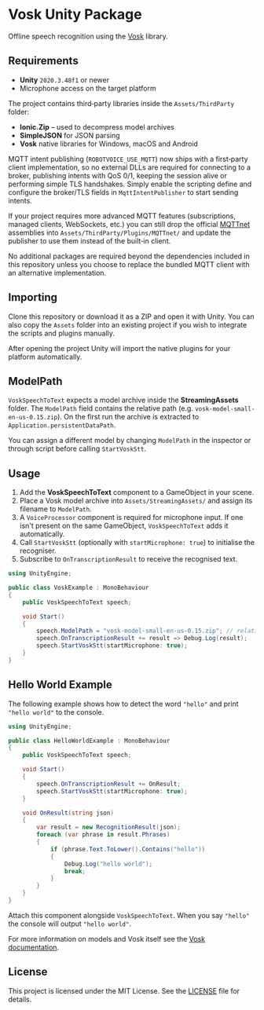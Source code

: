 # Vosk Unity Package

Offline speech recognition using the [Vosk](https://github.com/alphacep/vosk-api) library.

## Requirements

- **Unity** `2020.3.48f1` or newer
- Microphone access on the target platform

The project contains third‑party libraries inside the `Assets/ThirdParty` folder:

- **Ionic.Zip** – used to decompress model archives
- **SimpleJSON** for JSON parsing
- **Vosk** native libraries for Windows, macOS and Android

MQTT intent publishing (`ROBOTVOICE_USE_MQTT`) now ships with a first‑party client implementation, so
no external DLLs are required for connecting to a broker, publishing intents with QoS 0/1, keeping
the session alive or performing simple TLS handshakes. Simply enable the scripting define and
configure the broker/TLS fields in `MqttIntentPublisher` to start sending intents.

If your project requires more advanced MQTT features (subscriptions, managed clients, WebSockets,
etc.) you can still drop the official [MQTTnet](https://github.com/dotnet/MQTTnet) assemblies into
`Assets/ThirdParty/Plugins/MQTTnet/` and update the publisher to use them instead of the built‑in
client.

No additional packages are required beyond the dependencies included in this repository unless you
choose to replace the bundled MQTT client with an alternative implementation.

## Importing

Clone this repository or download it as a ZIP and open it with Unity. You can also copy the `Assets` folder into an existing project if you wish to integrate the scripts and plugins manually.

After opening the project Unity will import the native plugins for your platform automatically.

## ModelPath

`VoskSpeechToText` expects a model archive inside the **StreamingAssets** folder. The `ModelPath` field contains the relative path (e.g. `vosk-model-small-en-us-0.15.zip`). On the first run the archive is extracted to `Application.persistentDataPath`.

You can assign a different model by changing `ModelPath` in the inspector or through script before calling `StartVoskStt`.

## Usage

1. Add the **VoskSpeechToText** component to a GameObject in your scene.
2. Place a Vosk model archive into `Assets/StreamingAssets/` and assign its filename to `ModelPath`.
3. A `VoiceProcessor` component is required for microphone input. If one isn't present on the same GameObject, `VoskSpeechToText` adds it automatically.
4. Call `StartVoskStt` (optionally with `startMicrophone: true`) to initialise the recogniser.
5. Subscribe to `OnTranscriptionResult` to receive the recognised text.

```csharp
using UnityEngine;

public class VoskExample : MonoBehaviour
{
    public VoskSpeechToText speech;

    void Start()
    {
        speech.ModelPath = "vosk-model-small-en-us-0.15.zip"; // relative to StreamingAssets
        speech.OnTranscriptionResult += result => Debug.Log(result);
        speech.StartVoskStt(startMicrophone: true);
    }
}
```

## Hello World Example

The following example shows how to detect the word `"hello"` and print `"hello world"` to the console.

```csharp
using UnityEngine;

public class HelloWorldExample : MonoBehaviour
{
    public VoskSpeechToText speech;

    void Start()
    {
        speech.OnTranscriptionResult += OnResult;
        speech.StartVoskStt(startMicrophone: true);
    }

    void OnResult(string json)
    {
        var result = new RecognitionResult(json);
        foreach (var phrase in result.Phrases)
        {
            if (phrase.Text.ToLower().Contains("hello"))
            {
                Debug.Log("hello world");
                break;
            }
        }
    }
}
```

Attach this component alongside `VoskSpeechToText`. When you say `"hello"` the console will output `"hello world"`.

For more information on models and Vosk itself see the [Vosk documentation](https://github.com/alphacep/vosk-api).

## License

This project is licensed under the MIT License. See the [LICENSE](LICENSE) file for details.
